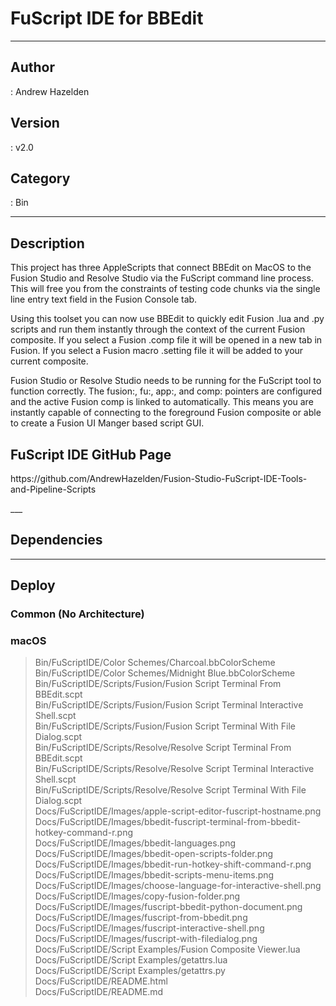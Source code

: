 # FuScript IDE for BBEdit
___

## Author
 : Andrew Hazelden

## Version
 : v2.0

## Category
 : Bin
___

## Description
<p>This project has three AppleScripts that connect BBEdit on MacOS to the Fusion Studio and Resolve Studio via the FuScript command line process. This will free you from the constraints of testing code chunks via the single line entry text field in the Fusion Console tab.</p>

<p>Using this toolset you can now use BBEdit to quickly edit Fusion .lua and .py scripts and run them instantly through the context of the current Fusion composite. If you select a Fusion .comp file it will be opened in a new tab in Fusion. If you select a Fusion macro .setting file it will be added to your current composite.</p>

<p>Fusion Studio or Resolve Studio needs to be running for the FuScript tool to function correctly. The fusion:, fu:, app:, and comp: pointers are configured and the active Fusion comp is linked to automatically. This means you are instantly capable of connecting to the foreground Fusion composite or able to create a Fusion UI Manger based script GUI.</p>

<h2>FuScript IDE GitHub Page</h2>

<p>https://github.com/AndrewHazelden/Fusion-Studio-FuScript-IDE-Tools-and-Pipeline-Scripts</p>
___

## Dependencies


___

## Deploy

### Common (No Architecture)


### macOS

> Bin/FuScriptIDE/Color Schemes/Charcoal.bbColorScheme  
> Bin/FuScriptIDE/Color Schemes/Midnight Blue.bbColorScheme  
> Bin/FuScriptIDE/Scripts/Fusion/Fusion Script Terminal From BBEdit.scpt  
> Bin/FuScriptIDE/Scripts/Fusion/Fusion Script Terminal Interactive Shell.scpt  
> Bin/FuScriptIDE/Scripts/Fusion/Fusion Script Terminal With File Dialog.scpt  
> Bin/FuScriptIDE/Scripts/Resolve/Resolve Script Terminal From BBEdit.scpt  
> Bin/FuScriptIDE/Scripts/Resolve/Resolve Script Terminal Interactive Shell.scpt  
> Bin/FuScriptIDE/Scripts/Resolve/Resolve Script Terminal With File Dialog.scpt  
> Docs/FuScriptIDE/Images/apple-script-editor-fuscript-hostname.png  
> Docs/FuScriptIDE/Images/bbedit-fuscript-terminal-from-bbedit-hotkey-command-r.png  
> Docs/FuScriptIDE/Images/bbedit-languages.png  
> Docs/FuScriptIDE/Images/bbedit-open-scripts-folder.png  
> Docs/FuScriptIDE/Images/bbedit-run-hotkey-shift-command-r.png  
> Docs/FuScriptIDE/Images/bbedit-scripts-menu-items.png  
> Docs/FuScriptIDE/Images/choose-language-for-interactive-shell.png  
> Docs/FuScriptIDE/Images/copy-fusion-folder.png  
> Docs/FuScriptIDE/Images/fuscript-bbedit-python-document.png  
> Docs/FuScriptIDE/Images/fuscript-from-bbedit.png  
> Docs/FuScriptIDE/Images/fuscript-interactive-shell.png  
> Docs/FuScriptIDE/Images/fuscript-with-filedialog.png  
> Docs/FuScriptIDE/Script Examples/Fusion Composite Viewer.lua  
> Docs/FuScriptIDE/Script Examples/getattrs.lua  
> Docs/FuScriptIDE/Script Examples/getattrs.py  
> Docs/FuScriptIDE/README.html  
> Docs/FuScriptIDE/README.md  
